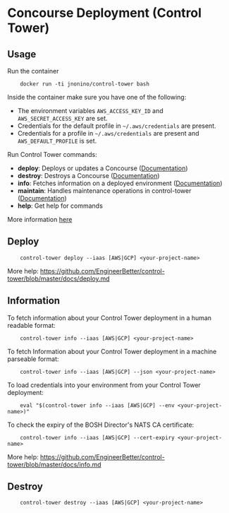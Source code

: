 # Concourse Deployment (Control Tower)

## Usage

Run the container

        docker run -ti jnonino/control-tower bash

Inside the container make sure you have one of the following:

- The environment variables `AWS_ACCESS_KEY_ID` and `AWS_SECRET_ACCESS_KEY` are set.
- Credentials for the default profile in `~/.aws/credentials` are present.
- Credentials for a profile in `~/.aws/credentials` are present and `AWS_DEFAULT_PROFILE` is set.

Run Control Tower commands:

- **deploy**: Deploys or updates a Concourse ([Documentation](https://github.com/EngineerBetter/control-tower/blob/master/docs/deploy.md))
- **destroy**: Destroys a Concourse ([Documentation](https://github.com/EngineerBetter/control-tower/blob/master/docs/destroy.md))
- **info**: Fetches information on a deployed environment ([Documentation](https://github.com/EngineerBetter/control-tower/blob/master/docs/info.md))
- **maintain**: Handles maintenance operations in control-tower ([Documentation](https://github.com/EngineerBetter/control-tower/blob/master/docs/maintain.md))
- **help**: Get help for commands

More information [here](https://github.com/EngineerBetter/control-tower)

## Deploy

        control-tower deploy --iaas [AWS|GCP] <your-project-name>        

More help: https://github.com/EngineerBetter/control-tower/blob/master/docs/deploy.md

## Information

To fetch information about your Control Tower deployment in a human readable format:

        control-tower info --iaas [AWS|GCP] <your-project-name>

To fetch Information about your Control Tower deployment in a machine parseable format:

        control-tower info --iaas [AWS|GCP] --json <your-project-name>

To load credentials into your environment from your Control Tower deployment:

        eval "$(control-tower info --iaas [AWS|GCP] --env <your-project-name>)"

To check the expiry of the BOSH Director's NATS CA certificate:

        control-tower info --iaas [AWS|GCP] --cert-expiry <your-project-name>

More help: https://github.com/EngineerBetter/control-tower/blob/master/docs/info.md

## Destroy

        control-tower destroy --iaas [AWS|GCP] <your-project-name>
